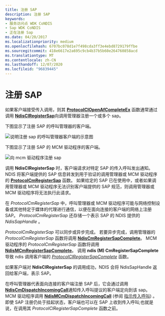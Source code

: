 ```yaml
---
title: 注册 SAP
description: 注册 SAP
keywords:
- 服务访问点 WDK CoNDIS
- Sap WDK CoNDIS
- 正在注册 Sap
ms.date: 04/20/2017
ms.localizationpriority: medium
ms.openlocfilehash: 6707bc078d1e7f498cda3ff3e4ebd8729179ffbe
ms.sourcegitcommit: 418e6617e2a695c9cb4b37b5b60e264760858acd
ms.translationtype: MT
ms.contentlocale: zh-CN
ms.lasthandoff: 12/07/2020
ms.locfileid: "96839445"
---
```

# <a name="registering-a-sap"></a>注册 SAP





如果客户端接受传入调用，则其 [**ProtocolClOpenAfCompleteEx**](/windows-hardware/drivers/ddi/ndis/nc-ndis-protocol_cl_open_af_complete_ex) 函数通常通过调用 [**NdisClRegisterSap**](/windows-hardware/drivers/ddi/ndis/nf-ndis-ndisclregistersap)向调用管理器注册一个或多个 sap。

下图显示了注册 SAP 的呼叫管理器的客户端。

![说明注册 sap 的呼叫管理器客户端的示意图](images/cm-02.png)

下图显示了注册 SAP 的 MCM 驱动程序的客户端。

![向 mcm 驱动程序注册 sap](images/fig1-02.png)

调用 **NdisClRegisterSap** 时，客户端请求对特定 SAP 的传入呼叫发出通知。 NDIS 将客户端提供的 SAP 信息转发到用于验证的调用管理器或 MCM 驱动程序的 [**ProtocolCmRegisterSap**](/windows-hardware/drivers/ddi/ndis/nc-ndis-protocol_cm_reg_sap) 函数。 如果给定的 SAP 已在使用中，或者如果调用管理器或 MCM 驱动程序无法识别客户端提供的 SAP 规范，则调用管理器或 MCM 驱动程序将无法执行此请求。

在 *ProtocolCmRegisterSap* 中，呼叫管理器或 MCM 驱动程序可能与网络控制设备或其他特定于媒体的代理进行通信，以便在面向连接的客户端的网络上注册 SAP。 *ProtocolCmRegisterSap* 还存储一个表示 SAP 的 NDIS 提供的 *NdisSapHandle* 。

*ProtocolCmRegisterSap* 可以同步或异步完成。 若要异步完成，调用管理器的 *ProtocolCmRegisterSap* 函数将调用 [**NdisCmRegisterSapComplete**](/windows-hardware/drivers/ddi/ndis/nf-ndis-ndiscmregistersapcomplete)。 MCM 驱动程序的 *ProtocolCmRegisterSap* 函数将调用 [**NdisMCmRegisterSapComplete**](/windows-hardware/drivers/ddi/ndis/nf-ndis-ndismcmregistersapcomplete)。 调用 **ndis (M) CmRegisterSapComplete** 导致 ndis 调用客户端的 [*ProtocolClRegisterSapComplete*](/windows-hardware/drivers/ddi/ndis/nc-ndis-protocol_cl_register_sap_complete) 函数。

如果客户端对 **NdisClRegisterSap** 的调用成功，NDIS 会将 NdisSapHandle 返回给客户端，表示 SAP。

在呼叫管理器代表面向连接的客户端注册 SAP 后，它会通过调用 [**NdisCmDispatchIncomingCall**](/windows-hardware/drivers/ddi/ndis/nf-ndis-ndiscmdispatchincomingcall)通知传入呼叫提议的客户端定向到该 sap。 MCM 驱动程序调用 [**NdisMCmDispatchIncomingCall**](/windows-hardware/drivers/ddi/ndis/nf-ndis-ndismcmdispatchincomingcall) (参阅 [指示传入呼叫](indicating-an-incoming-call.md)) 。 即使 SAP 注册仍处于挂起状态，客户端也可以在 SAP 上收到传入呼叫;也就是说，在调用其 *ProtocolClRegisterSapComplete* 函数之前。

 

